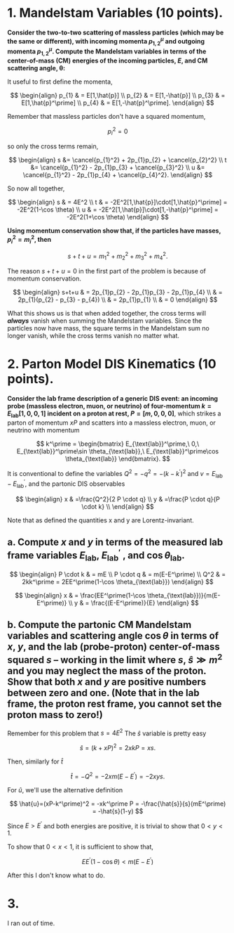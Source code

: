 # 1.  Mandelstam Variables (10 points).

**Consider the two-to-two scattering of massless particles (which may be the same or different), with incoming momenta $p_{1,2}^\mu$ and outgoing momenta $p_{1,2}^\mu$. Compute the Mandelstam variables in terms of the center-of-mass (CM) energies of the incoming particles, $E$, and CM scattering angle, θ:**

It useful to first define the momenta,

$$
\begin{align}
p_{1} & = E[1,\hat{p}] \\
p_{2} & = E[1,-\hat{p}] \\
p_{3} & = E[1,\hat{p}^\prime] \\
p_{4} & = E[1,-\hat{p}^\prime].
\end{align}
$$

Remember that massless particles don't have a squared momentum,

$$
p_{i}^2=0
$$

so only the cross terms remain,

$$
\begin{align}
s &= \cancel{p_{1}^2} + 2p_{1}p_{2} + \cancel{p_{2}^2}  \\
t &= \cancel{p_{1}^2} - 2p_{1}p_{3} + \cancel{p_{3}^2} \\
u &= \cancel{p_{1}^2} - 2p_{1}p_{4} + \cancel{p_{4}^2}.
\end{align}
$$

So now all together,

$$
\begin{align}
s & = 4E^2 \\
t & = -2E^2[1,\hat{p}]\cdot[1,\hat{p}^\prime] = -2E^2(1-\cos \theta) \\
u & = -2E^2[1,\hat{p}]\cdot[1,-\hat{p}^\prime] = -2E^2(1+\cos \theta)
\end{align}
$$

**Using momentum conservation show that, if the particles have masses, $p_{i}^2=m_{i}^2$, then**

$$
s+t+u=m_{1}^2+m_{2}^2+m_{3}^2+m_{4}^2.
$$

The reason $s+t+u=0$ in the first part of the problem is because of momentum conservation.

$$
\begin{align}
s+t+u & = 2p_{1}p_{2} - 2p_{1}p_{3} - 2p_{1}p_{4} \\
     & = 2p_{1}(p_{2} - p_{3} - p_{4}) \\
     & = 2p_{1}p_{1} \\
     & = 0
\end{align}
$$

What this shows us is that when added together, the cross terms will ***always*** vanish when summing the Mandelstam variables. 
Since the particles now have mass, the square terms in the Mandelstam sum no longer vanish, while the cross terms vanish no matter what.

# 2.  Parton Model DIS Kinematics (10 points).

**Consider the lab frame description of a generic DIS event: an incoming probe (massless electron, muon, or neutrino) of four-momentum $k=E_{\text{lab}}[1,0,0,1]$ incident on a proton at rest, $P=[m,0,0,0]$**, which strikes a parton of momentum $xP$ and scatters into a massless electron, muon, or neutrino with momentum


$$
k^\prime =
\begin{bmatrix}
   E_{\text{lab}}^\prime,\
   0,\
   E_{\text{lab}}^\prime\sin \theta_{\text{lab}},\
   E_{\text{lab}}^\prime\cos \theta_{\text{lab}}
\end{bmatrix}.
$$

It is conventional to define the variables $Q^2 = -q^2 = -(k-k^\prime)^2$ and $v=E_{\text{lab}}-E_{\text{lab}}^\prime$, and the partonic DIS observables

$$
\begin{align}
x & =\frac{Q^2}{2 P \cdot q} \\
y & =\frac{P \cdot q}{P \cdot k} \\
\end{align}
$$

Note that as defined the quantities x and y are Lorentz-invariant.

## a. Compute $x$ and $y$ in terms of the measured lab frame variables $E_{\text{lab}}$, $E_{\text{lab}}^\prime$ , and $\cos \theta_{\text{lab}}$.

$$
\begin{align}
P \cdot k  & = mE \\
P \cdot q  & = m(E-E^\prime) \\
Q^2 & = 2kk^\prime = 2EE^\prime(1-\cos \theta_{\text{lab}})
\end{align}
$$

$$
\begin{align}
x & = \frac{EE^\prime(1-\cos \theta_{\text{lab}})}{m(E-E^\prime)} \\
y & = \frac{(E-E^\prime)}{E}
\end{align}
$$

## b. Compute the partonic CM Mandelstam variables and scattering angle $\cos \theta$ in terms of $x$, $y$, and the lab (probe-proton) center-of-mass squared $s$ – working in the limit where $s$, $\hat{s} \gg m^2$ and you may neglect the mass of the proton. Show that both $x$ and $y$ are positive numbers between zero and one. (Note that in the lab frame, the proton rest frame, you cannot set the proton mass to zero!)

Remember for this problem that $s=4E^2$
The $\hat{s}$ variable is pretty easy

$$
\hat{s} = (k+xP)^2 = 2xkP=xs.
$$

Then, similarly for $\hat{t}$

$$
\hat{t} = -Q^2 = -2xm(E-E^\prime) = -2xys.
$$

For $\hat{u}$, we'll use the alternative definition

$$
\hat{u}=(xP-k^\prime)^2 = -xk^\prime P = -\frac{\hat{s}}{s}(mE^\prime) = -\hat{s}(1-y)
$$

Since $E>E^\prime$ and both energies are positive, it is trivial to show that $0 < y < 1$. 

To show that $0 < x < 1$, it is sufficient to show that,

$$
EE^\prime (1-\cos \theta) < m(E-E^\prime)
$$

After this I don't know what to do.



# 3. 

I ran out of time.